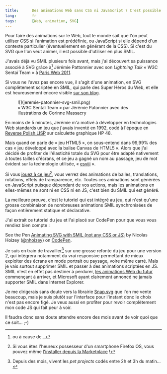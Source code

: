 ```yaml
---
title:      Des animations Web sans CSS ni JavaScript ? C'est possible !
lang:       fr
tags:       [Web, animation, SVG]
---
```


Pour faire des animations sur le Web, tout le monde sait que l'on peut utiliser CSS si l'animation est prédéfinie, ou JavaScript si elle dépend d'un contexte particulier (éventuellement en générant de la CSS). Si c'est du SVG que l'on veut animer, il est possible d'utiliser en plus SMIL.

J'avais déjà vu SMIL plusieurs fois avant, mais j'ai découvert sa puissance associé à SVG grâce à[^1] Jérémie Pattonnier avec son *Lightning Talk* « W3C Sentaï Team » à [Paris Web 2011](http://www.paris-web.fr/2011/conferences/lightning-talks.php).

Si vous ne l'avez pas encore vue, il s'agit d'une animation, en SVG complètement scriptée en SMIL, qui parle des Super Héros du Web, et elle est heureusement encore visible [sur son blog](http://jeremie.patonnier.net/post/2011/10/18/Paris-Web-2011-%3A-SVG-et-Typographie).

<figure markdown="1">
  ![](jeremie-patonnier-svg-smil.png)
  <figcaption>
  « W3C Sentaï Team » par Jérémie Patonnier avec des illustrations de Corinne Massacry
  </figcaption>
</figure>

En moins de 5 minutes, Jérémie m'a motivé à développer en technologies Web standards un jeu que j'avais inventé en 1992, codé à l'époque en [Reverse Polish LISP](http://fr.wikipedia.org/wiki/RPL) sur calculette graphique HP 48.

Mais quand on parle de « jeu HTML5 », on sous-entend dans 99,99% des cas « jeu développé avec la balise Canvas de HTML5 ». Alors que j'ai décidé de profiter de l'élasticité totale du SVG pour être adapté nativement à toutes tailles d'écrans, et ce jeu a gagné un nom au passage, jeu de mot évident sur la technologie utilisée, « [esviji](http://esviji.com/) ».

Si vous [jouez à ce jeu](http://play.esviji.com/)[^2], vous verrez des animations de balles, translations, rotations, effets de transparence, etc. Toutes ces animations sont générées en JavaScript puisque dépendant de vos actions, mais les animations en elles-mêmes ne sont ni en CSS ni en JS, c'est bien du SMIL qui est généré.

La meilleure preuve, c'est le tutoriel qui est intégré au jeu, qui n'est qu'une grosse combinaison de nombreuses animations SMIL synchronisées de façon entièrement statique et déclarative.

J'ai extrait ce tutoriel du jeu et l'ai placé sur CodePen pour que vous vous rendiez bien compte :

<p data-height="500" data-theme-id="2148" data-slug-hash="ogLweQ" data-default-tab="result" data-user="nhoizey" class='codepen'>See the Pen <a href='http://codepen.io/nhoizey/pen/ogLweQ/'>Animating SVG with SMIL (not any CSS or JS)</a> by Nicolas Hoizey (<a href='http://codepen.io/nhoizey'>@nhoizey</a>) on <a href='http://codepen.io'>CodePen</a>.</p>
<script async src="//assets.codepen.io/assets/embed/ei.js"></script>

Je suis en train de travailler[^3] sur une grosse refonte du jeu pour une version 2, qui intègrera notamment du vrai responsive permettant de mieux exploiter des écrans en mode portrait ou paysage, voire même carré. Mais je vais surtout supprimer SMIL et passer à des animations scriptées en JS. SMIL n'est en effet pas destiner à perdurer, [les animations Web du futur](http://www.w3.org/TR/web-animations/) commençant à arriver, et Microsoft ayant clairement annoncé ne jamais supporter SMIL dans Internet Explorer.

Je me dirigerais sans doute vers la librairie [Snap.svg](http://snapsvg.io/) que l'on me vente beaucoup, mais je suis plutôt sur l'interface pour l'instant donc le choix n'est pas encore figé. Je veux aussi en profiter pour revoir complètement mon code JS qui fait peur à voir.

Il faudra donc sans doute attendre encore des mois avant de voir quoi que ce soit… ;-)

[^1]: ou à cause de…

[^2]: Si vous êtes l'heureux possesseur d'un smartphone Firefox OS, vous pouvez même [l'installer depuis la Marketplace](https://marketplace.firefox.com/app/esviji/) !

[^3]: Depuis des mois, vivent les *pet projects* codés entre 2h et 3h du matin…
